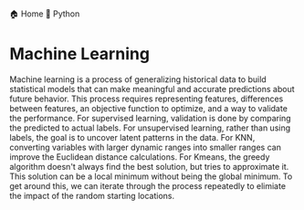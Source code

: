 
  🏠 Home
  🐍 Python

# Machine Learning
Machine learning is a process of generalizing historical data to build statistical models that can make meaningful and accurate predictions about future behavior. This process requires representing features, differences between features, an objective function to optimize, and a way to validate the performance. For supervised learning, validation is done by comparing the predicted to actual labels. For unsupervised learning, rather than using labels, the goal is to uncover latent patterns in the data. 
For KNN, converting variables with larger dynamic ranges into smaller ranges can improve the Euclidean distance calculations. 
For Kmeans, the greedy algorithm doesn't always find the best solution, but tries to approximate it. This solution can be a local minimum without being the global minimum. To get around this, we can iterate through the process repeatedly to elimiate the impact of the random starting locations. 
#